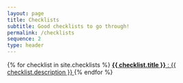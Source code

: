 ```yaml
---
layout: page
title: Checklists
subtitle: Good checklists to go through!
permalink: /checklists
sequence: 2
type: header
---
```


<nav class="panel">
  {% for checklist in site.checklists %}
  <a class="panel-block searchable" href="{{ checklist.url }}">
    <span class="panel-icon">
      <i class="fas fa-book" aria-hidden="true"></i>
    </span>
    <strong>{{ checklist.title }}</strong> : {{ checklist.description }}
  </a>
  {% endfor %}
</nav>
